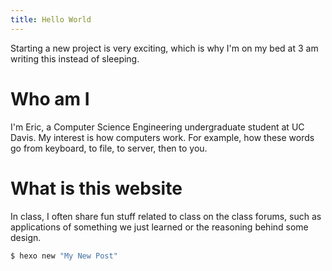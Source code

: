 ```yaml
---
title: Hello World
---
```


Starting a new project is very exciting, which is why I'm on my bed at 3 am
writing this instead of sleeping.

# Who am I

I'm Eric, a Computer Science Engineering undergraduate student at UC Davis. My
interest is how computers work. For example, how these words go from keyboard,
to file, to server, then to you.

# What is this website

In class, I often share fun stuff related to class on the class forums, such as
applications of something we just learned or the reasoning behind some design.

``` bash
$ hexo new "My New Post"
```
